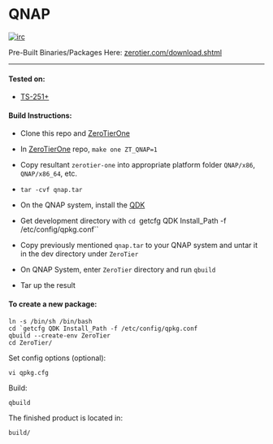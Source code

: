 QNAP
======

[![irc](https://img.shields.io/badge/IRC-%23zerotier%20on%20freenode-orange.svg)](https://webchat.freenode.net/?channels=zerotier)

Pre-Built Binaries/Packages Here: [zerotier.com/download.shtml](https://zerotier.com/download.shtml?pk_campaign=github_ZeroTierNAS)

***

#### Tested on:

 - [TS-251+](https://www.qnap.com/en-us/product/model.php?II=195)

#### Build Instructions:

 - Clone this repo and [ZeroTierOne](https://github.com/zerotier/ZeroTierOne/tree/master)
 
 - In [ZeroTierOne](https://github.com/zerotier/ZeroTierOne/tree/master) repo, `make one ZT_QNAP=1`
 
 - Copy resultant `zerotier-one` into appropriate platform folder `QNAP/x86`, `QNAP/x86_64`, etc.
 
 - `tar -cvf qnap.tar`

 - On the QNAP system, install the [QDK](http://download.qnap.com/Storage/Utility/QDK_2.2.4.zip)
 
 - Get development directory with `cd `getcfg QDK Install_Path -f /etc/config/qpkg.conf`` 

 - Copy previously mentioned `qnap.tar` to your QNAP system and untar it in the dev directory under `ZeroTier`

 - On QNAP System, enter `ZeroTier` directory and run `qbuild`

 - Tar up the result

#### To create a new package:

```
ln -s /bin/sh /bin/bash
cd `getcfg QDK Install_Path -f /etc/config/qpkg.conf
qbuild --create-env ZeroTier
cd ZeroTier/
```

Set config options (optional):

`vi qpkg.cfg`

Build:

`qbuild`

The finished product is located in:

`build/`